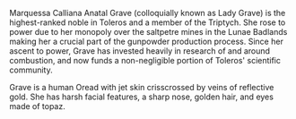 Marquessa Calliana Anatal Grave (colloquially known as Lady Grave) is the highest-ranked noble in Toleros and a member of the Triptych. She rose to power due to her monopoly over the saltpetre mines in the Lunae Badlands making her a crucial part of the gunpowder production process. Since her ascent to power, Grave has invested heavily in research of and around combustion, and now funds a non-negligible portion of Toleros' scientific community.

Grave is a human Oread with jet skin crisscrossed by veins of reflective gold. She has harsh facial features, a sharp nose, golden hair, and eyes made of topaz.
